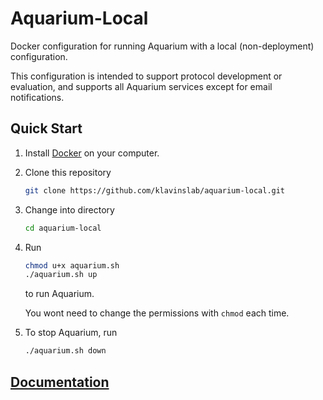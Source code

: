 # Aquarium-Local

Docker configuration for running Aquarium with a local (non-deployment) configuration.

This configuration is intended to support protocol development or evaluation, and supports all Aquarium services except for email notifications.

## Quick Start

1. Install [Docker](https://www.docker.com/get-started) on your computer.

2. Clone this repository

   ```bash
   git clone https://github.com/klavinslab/aquarium-local.git
   ```

3. Change into directory

   ```bash
   cd aquarium-local
   ```

4. Run

   ```bash
   chmod u+x aquarium.sh
   ./aquarium.sh up
   ```

   to run Aquarium.

   You wont need to change the permissions with `chmod` each time.

5. To stop Aquarium, run

   ```bash
   ./aquarium.sh down
   ```

## [Documentation](http://aquariumbio.github.io/aquarium-local/)

